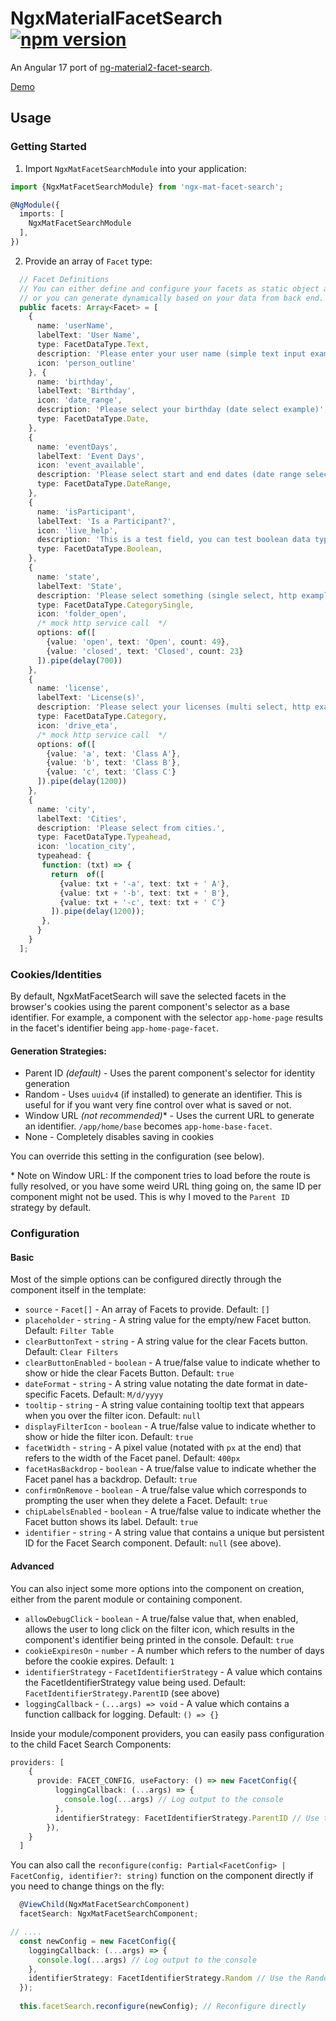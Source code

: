 # NgxMaterialFacetSearch [![npm version](https://badge.fury.io/js/@drsutphin%2Fngx-mat-facet-search.svg)](https://badge.fury.io/js/@drsutphin%2Fngx-mat-facet-search)
An Angular 17 port of [ng-material2-facet-search](https://github.com/fdeniz/ng-material2-facet-search).

[Demo](https://128keaton.github.io/NgxMatFacetSearch/)

## Usage

### Getting Started
1. Import `NgxMatFacetSearchModule` into your application:
```typescript
import {NgxMatFacetSearchModule} from 'ngx-mat-facet-search';

@NgModule({
  imports: [
    NgxMatFacetSearchModule
  ],
})
```

2. Provide an array of `Facet` type:
```typescript
  // Facet Definitions
  // You can either define and configure your facets as static object array,
  // or you can generate dynamically based on your data from back end.
  public facets: Array<Facet> = [
    {
      name: 'userName',
      labelText: 'User Name',
      type: FacetDataType.Text,
      description: 'Please enter your user name (simple text input example)',
      icon: 'person_outline'
    }, {
      name: 'birthday',
      labelText: 'Birthday',
      icon: 'date_range',
      description: 'Please select your birthday (date select example)',
      type: FacetDataType.Date,
    },
    {
      name: 'eventDays',
      labelText: 'Event Days',
      icon: 'event_available',
      description: 'Please select start and end dates (date range select example)',
      type: FacetDataType.DateRange,
    },
    {
      name: 'isParticipant',
      labelText: 'Is a Participant?',
      icon: 'live_help',
      description: 'This is a test field, you can test boolean data type.',
      type: FacetDataType.Boolean,
    },
    {
      name: 'state',
      labelText: 'State',
      description: 'Please select something (single select, http example)',
      type: FacetDataType.CategorySingle,
      icon: 'folder_open',
      /* mock http service call  */
      options: of([
        {value: 'open', text: 'Open', count: 49},
        {value: 'closed', text: 'Closed', count: 23}
      ]).pipe(delay(700))
    },
    {
      name: 'license',
      labelText: 'License(s)',
      description: 'Please select your licenses (multi select, http example)',
      type: FacetDataType.Category,
      icon: 'drive_eta',
      /* mock http service call  */
      options: of([
        {value: 'a', text: 'Class A'},
        {value: 'b', text: 'Class B'},
        {value: 'c', text: 'Class C'}
      ]).pipe(delay(1200))
    },
    {
      name: 'city',
      labelText: 'Cities',
      description: 'Please select from cities.',
      type: FacetDataType.Typeahead,
      icon: 'location_city',
      typeahead: {
       function: (txt) => {
         return  of([
           {value: txt + '-a', text: txt + ' A'},
           {value: txt + '-b', text: txt + ' B'},
           {value: txt + '-c', text: txt + ' C'}
         ]).pipe(delay(1200));
       },
      }
    }
  ];
```

### Cookies/Identities
By default, NgxMatFacetSearch will save the selected facets in the browser's cookies using the parent component's selector as a base identifier.
For example, a component with the selector `app-home-page` results in the facet's identifier being `app-home-page-facet`.

#### Generation Strategies:
* Parent ID _(default)_ - Uses the parent component's selector for identity generation
* Random - Uses `uuidv4` (if installed) to generate an identifier. This is useful for if you want very fine control over what is saved or not.
* Window URL _(not recommended)_* - Uses the current URL to generate an identifier. `/app/home/base` becomes `app-home-base-facet`. 
* None - Completely disables saving in cookies

You can override this setting in the configuration (see below).

\* Note on Window URL: If the component tries to load before the route is fully resolved, or you have some weird URL thing going on, 
the same ID per component might not be used. This is why I moved to the `Parent ID` strategy by default.

### Configuration

#### Basic
Most of the simple options can be configured directly through the component itself in the template:

* `source` - `Facet[]` - An array of Facets to provide. Default: `[]`
* `placeholder` - `string` - A string value for the empty/new Facet button. Default: `Filter Table`
* `clearButtonText` - `string` - A string value for the clear Facets button. Default: `Clear Filters`
* `clearButtonEnabled` - `boolean` - A true/false value to indicate whether to show or hide the clear Facets Button. Default: `true`
* `dateFormat` - `string` - A string value notating the date format in date-specific Facets. Default: `M/d/yyyy`
* `tooltip` - `string` - A string value containing tooltip text that appears when you over the filter icon. Default: `null`
* `displayFilterIcon` - `boolean` - A true/false value to indicate whether to show or hide the filter icon. Default: `true`
* `facetWidth` - `string` - A pixel value (notated with `px` at the end) that refers to the width of the Facet panel. Default: `400px`
* `facetHasBackdrop` - `boolean` - A true/false value to indicate whether the Facet panel has a backdrop. Default: `true`
* `confirmOnRemove` - `boolean` - A true/false value which corresponds to prompting the user when they delete a Facet. Default: `true`
* `chipLabelsEnabled` - `boolean` - A true/false value to indicate whether the Facet button shows its label. Default: `true`
* `identifier` - `string` - A string value that contains a unique but persistent ID for the Facet Search component. Default: `null` (see above).

#### Advanced

You can also inject some more options into the component on creation, either from the parent module or containing component.

* `allowDebugClick` - `boolean` - A true/false value that, when enabled, allows the user to long click on the filter icon, which results in
the component's identifier being printed in the console. Default: `true`
* `cookieExpiresOn` - `number` - A number which refers to the number of days before the cookie expires. Default: `1`
* `identifierStrategy` - `FacetIdentifierStrategy` - A value which contains the FacetIdentifierStrategy value being used. Default: `FacetIdentifierStrategy.ParentID` (see above)
* `loggingCallback` - `(...args) => void` - A value which contains a function callback for logging. Default: `() => {}`

Inside your module/component providers, you can easily pass configuration to the child Facet Search Components:

```typescript
providers: [
    {
      provide: FACET_CONFIG, useFactory: () => new FacetConfig({
          loggingCallback: (...args) => {
            console.log(...args) // Log output to the console
          },
          identifierStrategy: FacetIdentifierStrategy.ParentID // Use the parent ID strategy
        }),
    }
  ]
```

You can also call the `reconfigure(config: Partial<FacetConfig> | FacetConfig, identifier?: string)` function on the component directly
if you need to change things on the fly:
```typescript
  @ViewChild(NgxMatFacetSearchComponent)
  facetSearch: NgxMatFacetSearchComponent;

// ....
  const newConfig = new FacetConfig({
    loggingCallback: (...args) => {
      console.log(...args) // Log output to the console
    },
    identifierStrategy: FacetIdentifierStrategy.Random // Use the Random strategy
  });
  
  this.facetSearch.reconfigure(newConfig); // Reconfigure directly

```
